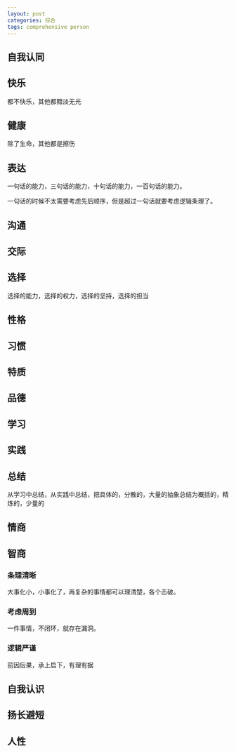 ```yaml
---
layout: post
categories: 综合
tags: comprehensive person
---
```


## 自我认同

## 快乐

都不快乐，其他都黯淡无光

## 健康

除了生命，其他都是擦伤

## 表达

一句话的能力，三句话的能力，十句话的能力，一百句话的能力。

一句话的时候不太需要考虑先后顺序，但是超过一句话就要考虑逻辑条理了。

## 沟通

## 交际

## 选择

选择的能力，选择的权力，选择的坚持，选择的担当

## 性格

## 习惯

## 特质

## 品德

## 学习

## 实践

## 总结

从学习中总结，从实践中总结，把具体的，分散的，大量的抽象总结为概括的，精炼的，少量的

## 情商

## 智商

### 条理清晰

大事化小，小事化了，再复杂的事情都可以理清楚，各个击破。

### 考虑周到

一件事情，不闭环，就存在漏洞。

### 逻辑严谨

前因后果，承上启下，有理有据

## 自我认识

## 扬长避短

## 人性

